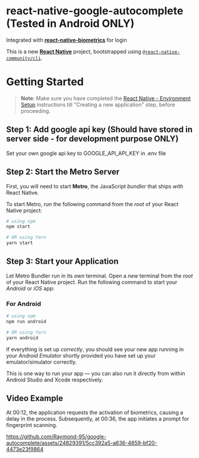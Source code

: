 # react-native-google-autocomplete (Tested in Android ONLY)

Integrated with  [**react-native-biometrics**](https://www.npmjs.com/package/react-native-biometrics) for login

This is a new [**React Native**](https://reactnative.dev) project, bootstrapped using [`@react-native-community/cli`](https://github.com/react-native-community/cli).

# Getting Started

>**Note**: Make sure you have completed the [React Native - Environment Setup](https://reactnative.dev/docs/environment-setup) instructions till "Creating a new application" step, before proceeding.

## Step 1: Add google api key (Should have stored in server side - for development purpose ONLY)

Set your own google api key to GOOGLE_API_API_KEY in .env file

## Step 2: Start the Metro Server

First, you will need to start **Metro**, the JavaScript _bundler_ that ships _with_ React Native.

To start Metro, run the following command from the _root_ of your React Native project:

```bash
# using npm
npm start

# OR using Yarn
yarn start
```

## Step 3: Start your Application

Let Metro Bundler run in its _own_ terminal. Open a _new_ terminal from the _root_ of your React Native project. Run the following command to start your _Android_ or _iOS_ app:

### For Android

```bash
# using npm
npm run android

# OR using Yarn
yarn android
```

If everything is set up _correctly_, you should see your new app running in your _Android Emulator_ shortly provided you have set up your emulator/simulator correctly.

This is one way to run your app — you can also run it directly from within Android Studio and Xcode respectively.

## Video Example

At 00:12, the application requests the activation of biometrics, causing a delay in the process. Subsequently, at 00:36, the app initiates a prompt for fingerprint scanning.

https://github.com/Raymond-95/google-autocomplete/assets/24829391/5cc392a5-a636-4859-bf20-4473e23f9864



